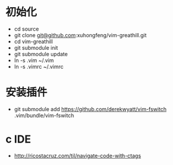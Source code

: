 
# 初始化
 * cd source
 * git clone git@github.com:xuhongfeng/vim-greathill.git
 * cd vim-greathill
 * git submodule init
 * git submodule update
 * ln -s .vim ~/.vim
 * ln -s .vimrc ~/.vimrc

# 安装插件
 * git submodule add https://github.com/derekwyatt/vim-fswitch .vim/bundle/vim-fswitch


# c IDE
 * http://ricostacruz.com/til/navigate-code-with-ctags
